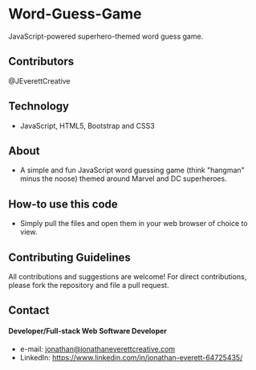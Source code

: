 # Word-Guess-Game
JavaScript-powered superhero-themed word guess game.

## Contributors
@JEverettCreative

## Technology
* JavaScript, HTML5, Bootstrap and CSS3

## About
* A simple and fun JavaScript word guessing game (think "hangman" minus the noose) themed around Marvel and DC superheroes. 

## How-to use this code
* Simply pull the files and open them in your web browser of choice to view.

## Contributing Guidelines
All contributions and suggestions are welcome!
For direct contributions, please fork the repository and file a pull request. 

## Contact
#### Developer/Full-stack Web Software Developer
* e-mail: jonathan@jonathaneverettcreative.com
* LinkedIn: https://www.linkedin.com/in/jonathan-everett-64725435/
